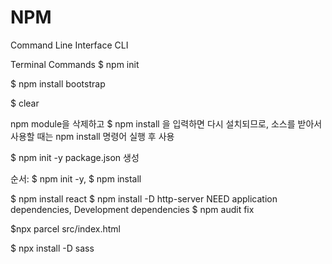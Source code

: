 # NPM

Command Line Interface CLI

Terminal Commands
$ npm init

$ npm install bootstrap

$ clear

npm module을 삭제하고 
$ npm install
을 입력하면 다시 설치되므로, 소스를 받아서 사용할 때는 npm install 명령어 실행 후 사용

$ npm init -y
package.json 생성

순서: $ npm init -y, $ npm install

$ npm install react
$ npm install -D http-server
NEED application dependencies, Development dependencies
$ npm audit fix

$npx parcel src/index.html

$ npx install -D sass
